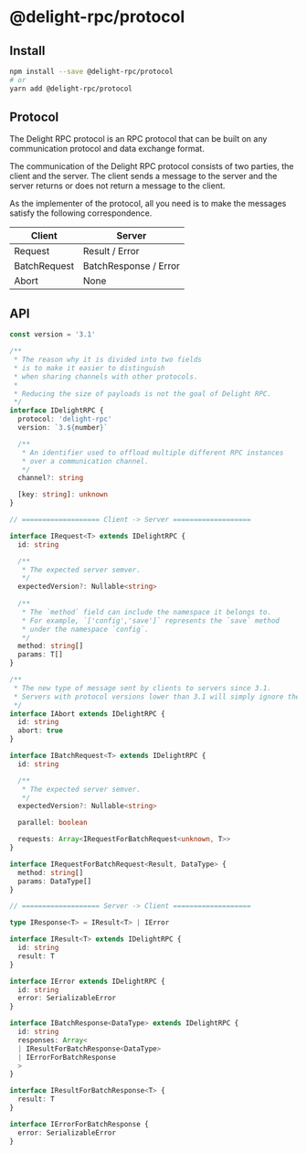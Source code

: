 # @delight-rpc/protocol
## Install
```sh
npm install --save @delight-rpc/protocol
# or
yarn add @delight-rpc/protocol
```

## Protocol
The Delight RPC protocol is an RPC protocol that can be built on any communication protocol and data exchange format.

The communication of the Delight RPC protocol consists of two parties, the client and the server.
The client sends a message to the server and the server returns or does not return a message to the client.

As the implementer of the protocol,
all you need is to make the messages satisfy the following correspondence.

| Client       | Server                |
|--------------|-----------------------|
| Request      | Result / Error        |
| BatchRequest | BatchResponse / Error |
| Abort        | None                  |

## API
```ts
const version = '3.1'

/**
 * The reason why it is divided into two fields
 * is to make it easier to distinguish
 * when sharing channels with other protocols.
 * 
 * Reducing the size of payloads is not the goal of Delight RPC.
 */
interface IDelightRPC {
  protocol: 'delight-rpc'
  version: `3.${number}`

  /**
   * An identifier used to offload multiple different RPC instances
   * over a communication channel.
   */
  channel?: string

  [key: string]: unknown
}

// =================== Client -> Server ===================

interface IRequest<T> extends IDelightRPC {
  id: string

  /**
   * The expected server semver.
   */
  expectedVersion?: Nullable<string>
  
  /**
   * The `method` field can include the namespace it belongs to.
   * For example, `['config','save']` represents the `save` method
   * under the namespace `config`.
   */
  method: string[]
  params: T[]
}

/**
 * The new type of message sent by clients to servers since 3.1.
 * Servers with protocol versions lower than 3.1 will simply ignore these messages.
 */
interface IAbort extends IDelightRPC {
  id: string
  abort: true
}

interface IBatchRequest<T> extends IDelightRPC {
  id: string

  /**
   * The expected server semver.
   */
  expectedVersion?: Nullable<string>

  parallel: boolean

  requests: Array<IRequestForBatchRequest<unknown, T>>
}

interface IRequestForBatchRequest<Result, DataType> {
  method: string[]
  params: DataType[]
}

// =================== Server -> Client ===================

type IResponse<T> = IResult<T> | IError

interface IResult<T> extends IDelightRPC {
  id: string
  result: T
}

interface IError extends IDelightRPC {
  id: string
  error: SerializableError
}

interface IBatchResponse<DataType> extends IDelightRPC {
  id: string
  responses: Array<
  | IResultForBatchResponse<DataType>
  | IErrorForBatchResponse
  >
}

interface IResultForBatchResponse<T> {
  result: T
}

interface IErrorForBatchResponse {
  error: SerializableError
}
```
